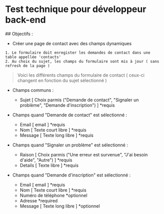 # Test technique pour développeur back-end

## Objectifs : 
- Créer une page de contact avec des champs dynamiques
```
1. Le formulaire doit enregister les demandes de contact dans une table appellée 'contacts'
2. Au choix du sujet, les champs du formulaire sont mis à jour ( sans refresh de la page )
```

> Voici les différents champs du formulaire de contact ( ceux-ci changent en fonction du sujet sélectionné )
- Champs communs :
    - Sujet [ Choix parmis ("Demande de contact", "Signaler un problème", "Demande d'inscription") ] *requis
    
- Champs quand "Demande de contact" est sélectionné :
    - Email [ email ] *requis
    - Nom [ Texte court libre ] *requis
    - Message [ Texte long libre ] *requis
    
- Champs quand "Signaler un problème" est sélectionné :
    - Raison [ Choix parmis ("Une erreur est survenue", "J'ai besoin d'aide", "Autre") ] *requis
    - Details [ Texte libre ] *requis
    
- Champs quand "Demande d'inscription" est sélectionné :
    - Email [ email ] *requis
    - Nom [ Texte court libre ] *requis
    - Numéro de téléphone *optionnel
    - Adresse *required
    - Message [ Texte long libre ] *optionnel